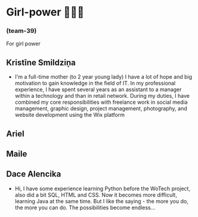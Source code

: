 # Girl-power 💃💃💃
### (team-39) ###
For girl power
## Kristīne Smildziņa ##
- I'm a full-time mother (to 2 year young lady) I have a lot of hope and big motivation to gain knowledge in the field of IT. In my professional experience, I have spent several years as an assistant to a manager within a technology and than in retail network. During my duties, I have combined my core responsibilities with freelance work in social media management, graphic design, project management, photography, and website development using the Wix platform
## Ariel ##
## Maile ##
## Dace Alencika ##
- Hi, I have some experience learning Python before the WoTech project,  also did a  bit  SQL, HTML and CSS.  Now it becomes more difficult, learning Java at the same time. But I like the saying - the more you do, the more you can do.
The possibilities become endless…




